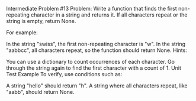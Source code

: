 Intermediate Problem #13
Problem: Write a function that finds the first non-repeating character in a string and returns it. If all characters repeat or the string is empty, return None.

For example:

In the string "swiss", the first non-repeating character is "w".
In the string "aabbcc", all characters repeat, so the function should return None.
Hints:

You can use a dictionary to count occurrences of each character.
Go through the string again to find the first character with a count of 1.
Unit Test Example
To verify, use conditions such as:

A string "hello" should return "h".
A string where all characters repeat, like "aabb", should return None.